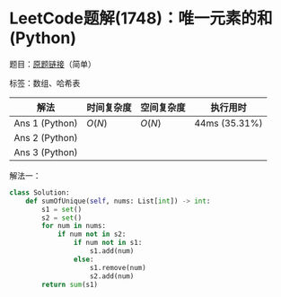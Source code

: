 # LeetCode题解(1748)：唯一元素的和(Python)

题目：[原题链接](https://leetcode-cn.com/problems/sum-of-unique-elements/)（简单）

标签：数组、哈希表

| 解法           | 时间复杂度 | 空间复杂度 | 执行用时      |
| -------------- | ---------- | ---------- | ------------- |
| Ans 1 (Python) | $O(N)$     | $O(N)$     | 44ms (35.31%) |
| Ans 2 (Python) |            |            |               |
| Ans 3 (Python) |            |            |               |

解法一：

```python
class Solution:
    def sumOfUnique(self, nums: List[int]) -> int:
        s1 = set()
        s2 = set()
        for num in nums:
            if num not in s2:
                if num not in s1:
                    s1.add(num)
                else:
                    s1.remove(num)
                    s2.add(num)
        return sum(s1)
```

